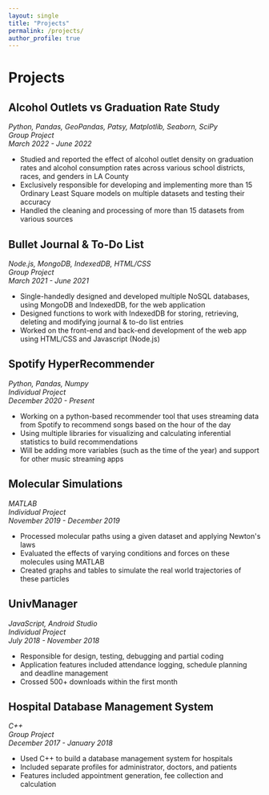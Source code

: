 ```yaml
---
layout: single
title: "Projects"
permalink: /projects/
author_profile: true
---
```


# Projects

## Alcohol Outlets vs Graduation Rate Study
*Python, Pandas, GeoPandas, Patsy, Matplotlib, Seaborn, SciPy*  
*Group Project*  
*March 2022 - June 2022*

- Studied and reported the effect of alcohol outlet density on graduation rates and alcohol consumption rates across various school districts, races, and genders in LA County
- Exclusively responsible for developing and implementing more than 15 Ordinary Least Square models on multiple datasets and testing their accuracy
- Handled the cleaning and processing of more than 15 datasets from various sources

## Bullet Journal & To-Do List
*Node.js, MongoDB, IndexedDB, HTML/CSS*  
*Group Project*  
*March 2021 - June 2021*

- Single-handedly designed and developed multiple NoSQL databases, using MongoDB and IndexedDB, for the web application
- Designed functions to work with IndexedDB for storing, retrieving, deleting and modifying journal & to-do list entries
- Worked on the front-end and back-end development of the web app using HTML/CSS and Javascript (Node.js)

## Spotify HyperRecommender
*Python, Pandas, Numpy*  
*Individual Project*  
*December 2020 - Present*

- Working on a python-based recommender tool that uses streaming data from Spotify to recommend songs based on the hour of the day
- Using multiple libraries for visualizing and calculating inferential statistics to build recommendations
- Will be adding more variables (such as the time of the year) and support for other music streaming apps

## Molecular Simulations
*MATLAB*  
*Individual Project*  
*November 2019 - December 2019*

- Processed molecular paths using a given dataset and applying Newton's laws
- Evaluated the effects of varying conditions and forces on these molecules using MATLAB
- Created graphs and tables to simulate the real world trajectories of these particles

## UnivManager
*JavaScript, Android Studio*  
*Individual Project*  
*July 2018 - November 2018*

- Responsible for design, testing, debugging and partial coding
- Application features included attendance logging, schedule planning and deadline management
- Crossed 500+ downloads within the first month

## Hospital Database Management System
*C++*  
*Group Project*  
*December 2017 - January 2018*

- Used C++ to build a database management system for hospitals
- Included separate profiles for administrator, doctors, and patients
- Features included appointment generation, fee collection and calculation 
